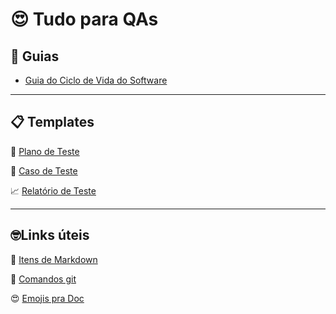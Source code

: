 # 😍 Tudo para QAs  

## 🧭 Guias

- [Guia do Ciclo de Vida do Software](./guias/stlc.md)

---

## 📋 Templates 

🧪 [Plano de Teste](./templates/Plano_de_teste.md)  

🧩 [Caso de Teste](./templates/Caso_de_teste.md)  

📈 [Relatório de Teste](./templates/relatorio.md)  

---

## 🤓Links úteis

👾 [Itens de Markdown](./links_uteis/markdown-cheatsheet.md)  

📄 [Comandos git](./links_uteis/git-cheatsheet.md)  

😍 [Emojis pra Doc](./links_uteis/icones.md)
